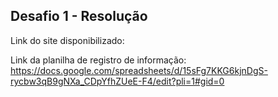 ## Desafio 1 - Resolução
Link do site disponibilizado: 

Link da planilha de registro de informação: https://docs.google.com/spreadsheets/d/15sFg7KKG6kjnDgS-rycbw3qB9gNXa_CDpYfhZUeE-F4/edit?pli=1#gid=0
